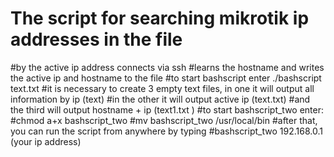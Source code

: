 # The script for searching mikrotik ip addresses in the file
#by the active ip address connects via ssh 
#learns the hostname and writes the active ip and hostname to the file
#to start bashscript enter ./bashscript text.txt
#it is necessary to create 3 empty text files, in one it will output all information by ip (text)
#in the other it will output active ip (text.txt)
#and the third will output hostname + ip (text1.txt )
#to start bashscript_two enter:
#chmod a+x bashscript_two
#mv bashscript_two /usr/local/bin
#after that, you can run the script from anywhere by typing
#bashscript_two 192.168.0.1 (your ip address)
